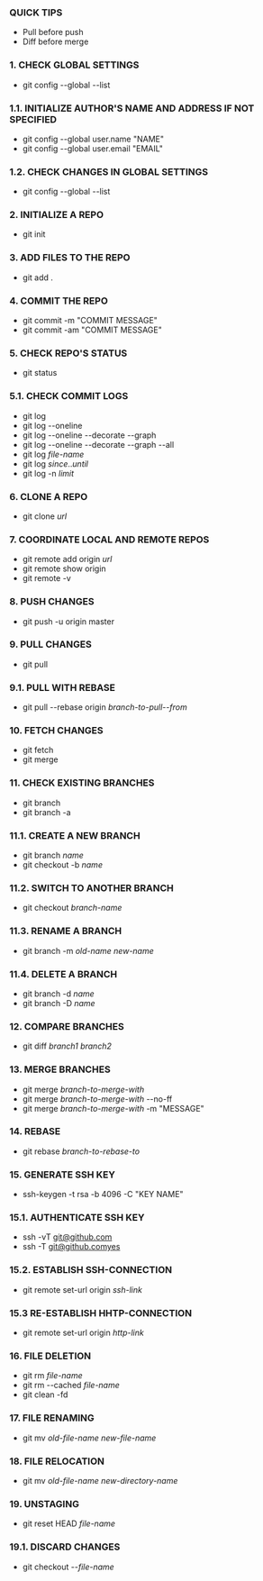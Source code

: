 ### QUICK TIPS
+ Pull before push
+ Diff before merge

### 1. CHECK GLOBAL SETTINGS
+ git config --global --list 

### 1.1. INITIALIZE AUTHOR'S NAME AND ADDRESS IF NOT SPECIFIED
+ git config --global user.name "NAME"
+ git config --global user.email "EMAIL"

### 1.2. CHECK CHANGES IN GLOBAL SETTINGS
+ git config --global --list

### 2. INITIALIZE A REPO
+ git init

### 3. ADD FILES TO THE REPO
+ git add .

### 4. COMMIT THE REPO
+ git commit -m "COMMIT MESSAGE"
+ git commit -am "COMMIT MESSAGE"

### 5. CHECK REPO'S STATUS
+ git status

### 5.1. CHECK COMMIT LOGS
+ git log
+ git log --oneline
+ git log --oneline --decorate --graph
+ git log --oneline --decorate --graph --all
+ git log *file-name*
+ git log *since*..*until*
+ git log -n *limit*
  
### 6. CLONE A REPO
+ git clone *url*

### 7. COORDINATE LOCAL AND REMOTE REPOS
+ git remote add origin *url*
+ git remote show origin
+ git remote -v
  
### 8. PUSH CHANGES
+ git push -u origin master

### 9. PULL CHANGES
+ git pull

### 9.1. PULL WITH REBASE
+ git pull --rebase origin *branch-to-pull--from*

### 10. FETCH CHANGES
+ git fetch
+ git merge

### 11. CHECK EXISTING BRANCHES
+ git branch
+ git branch -a

### 11.1. CREATE A NEW BRANCH
+ git branch *name*
+ git checkout -b *name*

### 11.2. SWITCH TO ANOTHER BRANCH
+ git checkout *branch-name*

### 11.3. RENAME A BRANCH
+ git branch -m *old-name* *new-name*

### 11.4. DELETE A BRANCH
+ git branch -d *name*
+ git branch -D *name*
  
### 12. COMPARE BRANCHES
+ git diff *branch1* *branch2*

### 13. MERGE BRANCHES
+ git merge *branch-to-merge-with*
+ git merge *branch-to-merge-with* --no-ff
+ git merge *branch-to-merge-with* -m "MESSAGE"

### 14. REBASE
+ git rebase *branch-to-rebase-to*
  
### 15. GENERATE SSH KEY
+ ssh-keygen -t rsa -b 4096 -C "KEY NAME"

### 15.1. AUTHENTICATE SSH KEY
+ ssh -vT git@github.com
+ ssh -T git@github.comyes

### 15.2. ESTABLISH SSH-CONNECTION
+ git remote set-url origin *ssh-link*

### 15.3 RE-ESTABLISH HHTP-CONNECTION
+ git remote set-url origin *http-link*

### 16. FILE DELETION
+ git rm *file-name*
+ git rm --cached *file-name*
+ git clean -fd

### 17. FILE RENAMING
+ git mv *old-file-name* *new-file-name*

### 18. FILE RELOCATION
+ git mv *old-file-name* *new-directory-name*

### 19. UNSTAGING
+ git reset HEAD *file-name*

### 19.1. DISCARD CHANGES
+ git checkout --*file-name*
